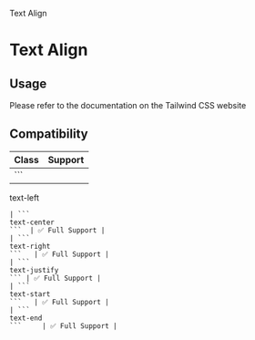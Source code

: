 Text Align

# Text Align

## Usage

Please refer to the documentation on the Tailwind CSS website

## Compatibility

| Class                | Support        |
| -------------------- | -------------- |
| ```
text-left
```    | ✅ Full Support |
| ```
text-center
```  | ✅ Full Support |
| ```
text-right
```   | ✅ Full Support |
| ```
text-justify
``` | ✅ Full Support |
| ```
text-start
```   | ✅ Full Support |
| ```
text-end
```     | ✅ Full Support |
